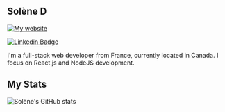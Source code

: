 ##  Solène D


[![My website](https://img.shields.io/badge/my_website-F16061?style=for-the-badge&logoColor=white)](https://solenedel.github.io/portfolio/)

[![Linkedin Badge](https://img.shields.io/badge/-my_LinkedIn-0e76a8?style=flat&labelColor=0e76a8&logo=linkedin&logoColor=white)](https://www.linkedin.com/in/https://ca.linkedin.com/in/solene-delumeau/)

I'm a full-stack web developer from France, currently located in Canada. I focus on React.js and NodeJS development. 

 
 ## My Stats 
![Solène's GitHub stats](https://github-readme-stats.vercel.app/api?username=solenedel&show_icons=true&theme=tokyonight)








